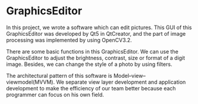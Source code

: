 # GraphicsEditor
In this project, we wrote a software which can edit pictures. This GUI of this GraphicsEditor was developed by Qt5 in QtCreator, and
the part of image processing was implemented by using OpenCV3.2.

There are some basic functions in this GraphicsEditor. We can use the GraphicsEditor to adjust the brightness, contrast, size or format
of a digit image. Besides, we can change the style of a photo by using filters.

The architectural pattern of this software is Model–view–viewmodel(MVVM). We separate view layer development and application development
to make the efficiency of our team better because each programmer can focus on his own field. 
